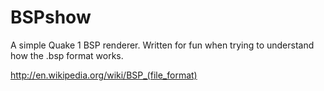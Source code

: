 
# BSPshow

A simple Quake 1 BSP renderer. Written for fun when trying to understand how the .bsp format works. 

http://en.wikipedia.org/wiki/BSP_(file_format)
